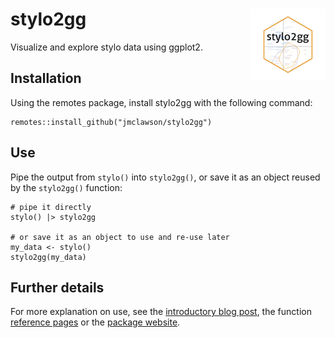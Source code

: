 # stylo2gg <a href="https://jmclawson.github.io/stylo2gg/"><img src="man/figures/logo.png" align="right" height="115" alt="stylo2gg website" /></a>
Visualize and explore stylo data using ggplot2.

## Installation
Using the remotes package, install stylo2gg with the following command:

```{r}
remotes::install_github("jmclawson/stylo2gg")
```

## Use
Pipe the output from `stylo()` into `stylo2gg()`, or save it as an object reused by the `stylo2gg()` function:

```{r}
# pipe it directly
stylo() |> stylo2gg

# or save it as an object to use and re-use later
my_data <- stylo()
stylo2gg(my_data)
```

## Further details
For more explanation on use, see the [introductory blog post](https://jmclawson.net/blog/posts/introducing-stylo2gg/), the function [reference pages](https://jmclawson.github.io/stylo2gg/reference/index.html) or the [package website](https://jmclawson.github.io/stylo2gg).

<!--
## Options

### Principal Components Analysis
Set `viz="pca"` for a minimal display of word frequencies using principal components analysis, or use `viz="PCR"` or `viz="PCV"` for stylo-themed visualizations using ggplot2. 

### Hierarchical Clustering
Set `viz="hc"` for a minimal display of a dendrogram with a cluster analysis of text distances, or use `viz="CA"` for a stylo-themed visualization using ggplot2. 

### Other options
Set `labeling=` to a number corresponding to an index of metadata encoded in texts' filenames. For instance, "Joyce_Ulysses_1922.txt" using the option `stylo2gg(labeling=2)` would display as "Ulysses", `stylo2gg(labeling=3)` would display as "1922", and `stylo2gg(labeling=0)` would display as "Joyce_Ulysses_1922".

Use `shapes=FALSE` and `shapes=TRUE` to toggle symbols on and off of a visualization.

Set `highlight=` to a number or numbers corresponding to the legend index of a certain category of work. For example, `highlight=1` will draw a circle around or a box around texts attributed to the first author in the legend.
-->
